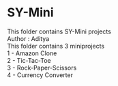 # SY-Mini
 This folder contains SY-Mini projects 
<br>
Author : Aditya <br> 
This folder contains 3 miniprojects <br>
1 - Amazon Clone <br>
2 - Tic-Tac-Toe <br>
3 - Rock-Paper-Scissors <br>
4 - Currency Converter <br>
